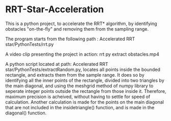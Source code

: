 # RRT-Star-Acceleration
This is a python project, to accelerate the RRT* algorithm, by identifying obstacles "on-the-fly" and removing them from the sampling range.

The program starts from the following path :  Accelerated RRT star/PythonTests/rrt.py

A video clip presenting the project in action: rrt py extract obstacles.mp4

A python script located at path: Accelerated RRT star/PythonTests/extractRandom.py, locates all points inside the bounded rectangle, and extracts them from the sample range. It does so by identifying all the inner points of the rectangle, divided into two triangles by the main diagonal, and using the meshgrid method of numpy library to seperate integer points outside the rectangle from those inside it. Therefore, maximum precision is acheived, without having to settle for speed of calculation.
Another calculation is made for the points on the main diagonal that are not included in the insidetriangle() function, and is made in the diagonal() function.
